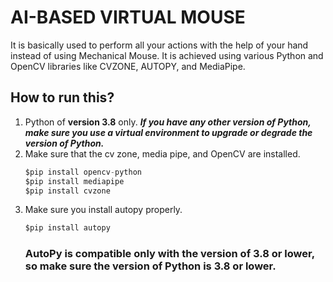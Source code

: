 # AI-BASED VIRTUAL MOUSE

It is basically used to perform all your actions with the help of your hand instead of using Mechanical Mouse.
It is achieved using various Python and OpenCV libraries like CVZONE, AUTOPY, and MediaPipe.

## How to run this?
1. Python of **version 3.8** only.
***If you have any other version of Python, make sure you use a virtual environment to upgrade or degrade the version of Python.***
2. Make sure that the cv zone, media pipe, and OpenCV are installed.
   ```python
   $pip install opencv-python
   $pip install mediapipe
   $pip install cvzone
   ```
3. Make sure you install autopy properly.
   ```python
   $pip install autopy
   ```
   ### AutoPy is compatible only with the version of 3.8 or lower, so make sure the version of Python is 3.8 or lower.
